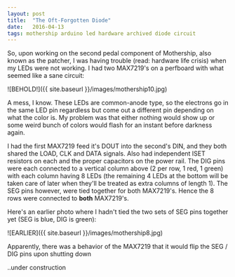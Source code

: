 ```yaml
---
layout: post
title:  "The Oft-Forgotten Diode"
date:   2016-04-13
tags: mothership arduino led hardware archived diode circuit
---
```

So, upon working on the second pedal component of Mothership, also known as the patcher, I was having trouble (read: hardware life crisis) when my LEDs were not working. I had two MAX7219's on a perfboard with what seemed like a sane circuit:

![BEHOLD!]({{ site.baseurl }}/images/mothership10.jpg)

A mess, I know. These LEDs are common-anode type, so the electrons go in the same LED pin regardless but come out a different pin depending on what the color is. My problem was that either nothing would show up or some weird bunch of colors would flash for an instant before darkness again.

I had the first MAX7219 feed it's DOUT into the second's DIN, and they both shared the LOAD, CLK and DATA signals. Also had independent ISET resistors on each and the proper capacitors on the power rail. The DIG pins were each connected to a vertical column above (2 per row, 1 red, 1 green) with each column having 8 LEDs (the remaining 4 LEDs at the bottom will be taken care of later when they'll be treated as extra columns of length 1). The SEG pins however, were tied together for both MAX7219's. Hence the 8 rows were connected to **both** MAX7219's.

Here's an earlier photo where I hadn't tied the two sets of SEG pins together yet (SEG is blue, DIG is green):

![EARLIER]({{ site.baseurl }}/images/mothership8.jpg)

Apparently, there was a behavior of the MAX7219 that it would flip the SEG / DIG pins upon shutting down

..under construction
